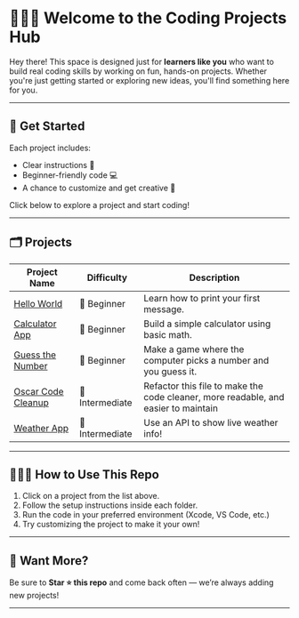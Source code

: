 # 👩🏾‍💻 Welcome to the Coding Projects Hub

Hey there! This space is designed just for **learners like you** who want to build real coding skills by working on fun, hands-on projects. Whether you're just getting started or exploring new ideas, you'll find something here for you.

---

## 🚀 Get Started


Each project includes:
- Clear instructions 📝  
- Beginner-friendly code 💻  
- A chance to customize and get creative 🎨  

Click below to explore a project and start coding!

---


## 🗂 Projects

| Project Name | Difficulty | Description |
|--------------|------------|-------------|
| [Hello World](./projects/hello-world) | 🌱 Beginner | Learn how to print your first message. |
| [Calculator App](./projects/calculator) | 🌿 Beginner | Build a simple calculator using basic math. |
| [Guess the Number](./projects/guess-number) | 🌼 Beginner | Make a game where the computer picks a number and you guess it. |
| [Oscar Code Cleanup ](https://github.com/apple-developer-academy-msu/CodeCleanUpExample) | 🌳 Intermediate | Refactor this file to make the code cleaner, more readable, and easier to maintain |
| [Weather App](./projects/weather-app) | 🌟 Intermediate | Use an API to show live weather info! |

---

## 🙋🏽‍♀️ How to Use This Repo

1. Click on a project from the list above.
2. Follow the setup instructions inside each folder.
3. Run the code in your preferred environment (Xcode, VS Code, etc.)
4. Try customizing the project to make it your own!

---


## 🌟 Want More?

Be sure to **Star ⭐ this repo** and come back often — we’re always adding new projects!

---
